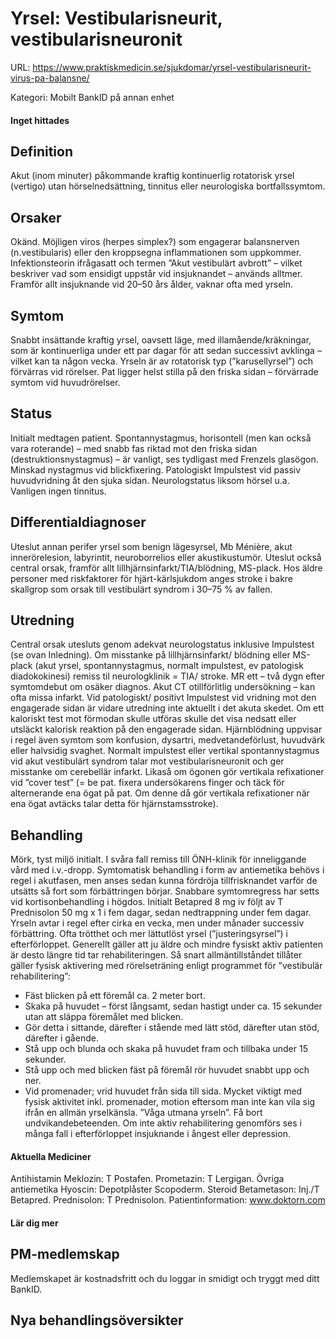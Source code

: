 # Yrsel: Vestibularisneurit, vestibularisneuronit

URL: https://www.praktiskmedicin.se/sjukdomar/yrsel-vestibularisneurit-virus-pa-balansne/



Kategori: Mobilt BankID på annan enhet

#### Inget hittades

## Definition

Akut (inom minuter) påkommande kraftig kontinuerlig rotatorisk yrsel (vertigo) utan hörselnedsättning, tinnitus eller neurologiska bortfallssymtom.

## Orsaker

Okänd. Möjligen viros (herpes simplex?) som engagerar balansnerven (n.vestibularis) eller den kroppsegna inflammationen som uppkommer. Infektionsteorin ifrågasatt och termen ”Akut vestibulärt avbrott” – vilket beskriver vad som ensidigt uppstår vid insjuknandet – används alltmer. Framför allt insjuknande vid 20–50 års ålder, vaknar ofta med yrseln.

## Symtom

Snabbt insättande kraftig yrsel, oavsett läge, med illamående/kräkningar, som är kontinuerliga under ett par dagar för att sedan successivt avklinga – vilket kan ta någon vecka. Yrseln är av rotatorisk typ (”karusellyrsel”) och förvärras vid rörelser. Pat ligger helst stilla på den friska sidan – förvärrade symtom vid huvudrörelser.

## Status

Initialt medtagen patient. Spontannystagmus, horisontell (men kan också vara roterande) – med snabb fas riktad mot den friska sidan (destruktionsnystagmus) – är vanligt, ses tydligast med Frenzels glasögon. Minskad nystagmus vid blickfixering. Patologiskt Impulstest vid passiv huvudvridning åt den sjuka sidan. Neurologstatus liksom hörsel u.a. Vanligen ingen tinnitus. 

## Differentialdiagnoser

Uteslut annan perifer yrsel som benign lägesyrsel, Mb Ménière, akut innerörelesion, labyrintit, neuroborrelios eller akustikustumör. Uteslut också central orsak, framför allt lillhjärnsinfarkt/TIA/blödning, MS-plack. Hos äldre personer med riskfaktorer för hjärt-kärlsjukdom anges stroke i bakre skallgrop som orsak till vestibulärt syndrom i 30–75 % av fallen.

## Utredning

Central orsak utesluts genom adekvat neurologstatus inklusive Impulstest (se ovan Inledning).
Om misstanke på lillhjärnsinfarkt/ blödning eller MS-plack (akut yrsel, spontannystagmus, normalt impulstest, ev patologisk diadokokinesi) remiss til neurologklinik = TIA/ stroke. MR ett – två dygn efter symtomdebut om osäker diagnos. Akut CT otillförlitlig undersökning – kan ofta missa infarkt.
Vid patologiskt/ positivt Impulstest vid vridning mot den engagerade sidan är vidare utredning inte aktuellt i det akuta skedet. Om ett kaloriskt test mot förmodan skulle utföras skulle det visa nedsatt eller utsläckt kalorisk reaktion på den engagerade sidan.
Hjärnblödning uppvisar i regel även symtom som konfusion, dysartri, medvetandeförlust, huvudvärk eller halvsidig svaghet.
Normalt impulstest eller vertikal spontannystagmus vid akut vestibulärt syndrom talar mot vestibularisneuronit och ger misstanke om cerebellär infarkt. Likaså om ögonen gör vertikala refixationer vid ”cover test” (= be pat. fixera undersökarens finger och täck för alternerande ena ögat på pat. Om denne då gör vertikala refixationer när ena ögat avtäcks talar detta för hjärnstamsstroke).

## Behandling

Mörk, tyst miljö initialt. I svåra fall remiss till ÖNH-klinik för inneliggande vård med i.v.-dropp.
Symtomatisk behandling i form av antiemetika behövs i regel i akutfasen, men anses sedan kunna fördröja tillfrisknandet varför de utsätts så fort som förbättringen börjar. Snabbare symtomregress har setts vid kortisonbehandling i högdos. Initialt Betapred 8 mg iv följt av T Prednisolon 50 mg x 1 i fem dagar, sedan nedtrappning under fem dagar. Yrseln avtar i regel efter cirka en vecka, men under månader successiv förbättring. Ofta trötthet och mer lättutlöst yrsel (”justeringsyrsel”) i efterförloppet. Generellt gäller att ju äldre och mindre fysiskt aktiv patienten är desto längre tid tar rehabiliteringen.
Så snart allmäntillståndet tillåter gäller fysisk aktivering med rörelseträning enligt programmet för ”vestibulär rehabilitering”:
* Fäst blicken på ett föremål ca. 2 meter bort.
* Skaka på huvudet – först långsamt, sedan hastigt under ca. 15 sekunder utan att släppa föremålet med blicken.
* Gör detta i sittande, därefter i stående med lätt stöd, därefter utan stöd, därefter i gående.
* Stå upp och blunda och skaka på huvudet fram och tillbaka under 15 sekunder.
* Stå upp och med blicken fäst på föremål rör huvudet snabbt upp och ner.
* Vid promenader; vrid huvudet från sida till sida.
Mycket viktigt med fysisk aktivitet inkl. promenader, motion eftersom man inte kan vila sig ifrån en allmän yrselkänsla. ”Våga utmana yrseln”. Få bort undvikandebeteenden. Om inte aktiv rehabilitering genomförs ses i många fall i efterförloppet insjuknande i ångest eller depression.

#### Aktuella Mediciner

Antihistamin
Meklozin: T Postafen.
Prometazin: T Lergigan.
Övriga antiemetika
Hyoscin: Depotplåster Scopoderm.
Steroid
Betametason: Inj./T Betapred.
Prednisolon: T Prednisolon.
Patientinformation: www.doktorn.com

#### Lär dig mer

## PM-medlemskap

Medlemskapet är kostnadsfritt och du loggar in smidigt och tryggt med ditt BankID.

## Nya behandlingsöversikter

